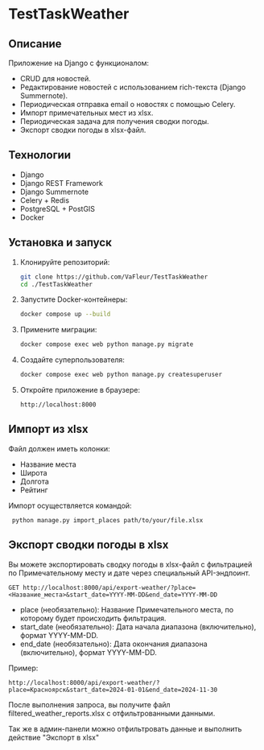 # TestTaskWeather

## Описание

Приложение на Django с функционалом:
- CRUD для новостей.
- Редактирование новостей с использованием rich-текста (Django Summernote).
- Периодическая отправка email о новостях с помощью Celery.
- Импорт примечательных мест из xlsx.
- Периодическая задача для получения сводки погоды.
- Экспорт сводки погоды в xlsx-файл.

## Технологии

- Django
- Django REST Framework
- Django Summernote
- Celery + Redis
- PostgreSQL + PostGIS
- Docker

## Установка и запуск

1. Клонируйте репозиторий:
    ```bash
    git clone https://github.com/VaFleur/TestTaskWeather
    cd ./TestTaskWeather
    ```

2. Запустите Docker-контейнеры:
    ```bash
    docker compose up --build
    ```

3. Примените миграции:
    ```bash
    docker compose exec web python manage.py migrate
    ```

4. Создайте суперпользователя:
    ```bash
    docker compose exec web python manage.py createsuperuser
    ```

5. Откройте приложение в браузере:
    ```
    http://localhost:8000
    ```
## Импорт из xlsx

Файл должен иметь колонки:

- Название места
- Широта
- Долгота
- Рейтинг

Импорт осуществляется командой:
   ```
    python manage.py import_places path/to/your/file.xlsx
   ```
## Экспорт сводки погоды в xlsx

Вы можете экспортировать сводку погоды в xlsx-файл с фильтрацией по Примечательному месту и дате через специальный API-эндпоинт.
   ```
   GET http://localhost:8000/api/export-weather/?place=<Название_места>&start_date=YYYY-MM-DD&end_date=YYYY-MM-DD
   ```

- place (необязательно): Название Примечательного места, по которому будет происходить фильтрация.
- start_date (необязательно): Дата начала диапазона (включительно), формат YYYY-MM-DD.
- end_date (необязательно): Дата окончания диапазона (включительно), формат YYYY-MM-DD.

Пример:
   ```
   http://localhost:8000/api/export-weather/?place=Красноярск&start_date=2024-01-01&end_date=2024-11-30
   ```
После выполнения запроса, вы получите файл filtered_weather_reports.xlsx с отфильтрованными данными.

Так же в админ-панели можно отфильтровать данные и выполнить действие "Экспорт в xlsx"